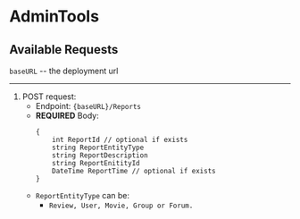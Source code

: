 # AdminTools

## Available Requests

<code>baseURL</code> -- the deployment url

---

<ol>
    <li>POST request:
    <ul>
        <li>Endpoint: <code>{baseURL}/Reports</code></li>
        <li>
        <b>REQUIRED</b> Body: </br>
<pre><code>{
    int ReportId // optional if exists
    string ReportEntityType
    string ReportDescription
    string ReportEnitityId
    DateTime ReportTime // optional if exists
}</code></pre>
        </li>
        <li><code>ReportEntityType</code> can be:
        <ul>
            <li>
            <code>Review, User, Movie, Group or Forum.</code>
            </li>
        </ul>
        </li>
    </ul>
    </li>
</ol>
